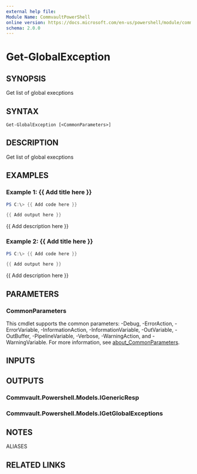 ```yaml
---
external help file:
Module Name: CommvaultPowerShell
online version: https://docs.microsoft.com/en-us/powershell/module/commvaultpowershell/get-globalexception
schema: 2.0.0
---
```


# Get-GlobalException

## SYNOPSIS
Get list of global execptions

## SYNTAX

```
Get-GlobalException [<CommonParameters>]
```

## DESCRIPTION
Get list of global execptions

## EXAMPLES

### Example 1: {{ Add title here }}
```powershell
PS C:\> {{ Add code here }}

{{ Add output here }}
```

{{ Add description here }}

### Example 2: {{ Add title here }}
```powershell
PS C:\> {{ Add code here }}

{{ Add output here }}
```

{{ Add description here }}

## PARAMETERS

### CommonParameters
This cmdlet supports the common parameters: -Debug, -ErrorAction, -ErrorVariable, -InformationAction, -InformationVariable, -OutVariable, -OutBuffer, -PipelineVariable, -Verbose, -WarningAction, and -WarningVariable. For more information, see [about_CommonParameters](http://go.microsoft.com/fwlink/?LinkID=113216).

## INPUTS

## OUTPUTS

### Commvault.Powershell.Models.IGenericResp

### Commvault.Powershell.Models.IGetGlobalExceptions

## NOTES

ALIASES

## RELATED LINKS

